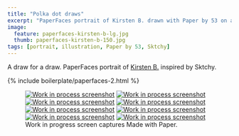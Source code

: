 ```yaml
---
title: "Polka dot draws"
excerpt: "PaperFaces portrait of Kirsten B. drawn with Paper by 53 on an iPad."
image: 
  feature: paperfaces-kirsten-b-lg.jpg
  thumb: paperfaces-kirsten-b-150.jpg
tags: [portrait, illustration, Paper by 53, Sktchy]
---
```


A draw for a draw. PaperFaces portrait of [Kirsten B.](http://sktchy.com/WAPmzC) inspired by Sktchy.

{% include boilerplate/paperfaces-2.html %}

<figure class="third">
  <a href="{{ site.url }}/assets/images/paperfaces-kirsten-b-process-1-lg.jpg"><img src="{{ site.url }}/assets/images/paperfaces-kirsten-b-process-1-600.jpg" alt="Work in process screenshot"></a>
  <a href="{{ site.url }}/assets/images/paperfaces-kirsten-b-process-2-lg.jpg"><img src="{{ site.url }}/assets/images/paperfaces-kirsten-b-process-2-600.jpg" alt="Work in process screenshot"></a>
  <a href="{{ site.url }}/assets/images/paperfaces-kirsten-b-process-3-lg.jpg"><img src="{{ site.url }}/assets/images/paperfaces-kirsten-b-process-3-600.jpg" alt="Work in process screenshot"></a>
  <a href="{{ site.url }}/assets/images/paperfaces-kirsten-b-process-4-lg.jpg"><img src="{{ site.url }}/assets/images/paperfaces-kirsten-b-process-4-600.jpg" alt="Work in process screenshot"></a>
  <a href="{{ site.url }}/assets/images/paperfaces-kirsten-b-process-5-lg.jpg"><img src="{{ site.url }}/assets/images/paperfaces-kirsten-b-process-5-600.jpg" alt="Work in process screenshot"></a>
  <a href="{{ site.url }}/assets/images/paperfaces-kirsten-b-process-6-lg.jpg"><img src="{{ site.url }}/assets/images/paperfaces-kirsten-b-process-6-600.jpg" alt="Work in process screenshot"></a>
  <a href="{{ site.url }}/assets/images/paperfaces-kirsten-b-process-7-lg.jpg"><img src="{{ site.url }}/assets/images/paperfaces-kirsten-b-process-7-600.jpg" alt="Work in process screenshot"></a>
  <a href="{{ site.url }}/assets/images/paperfaces-kirsten-b-process-8-lg.jpg"><img src="{{ site.url }}/assets/images/paperfaces-kirsten-b-process-8-600.jpg" alt="Work in process screenshot"></a>
  <figcaption>Work in progress screen captures Made with Paper.</figcaption>
</figure>
